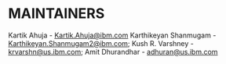 # MAINTAINERS

Kartik Ahuja - Kartik.Ahuja@ibm.com
Karthikeyan Shanmugam -  Karthikeyan.Shanmugam2@ibm.com;
Kush R. Varshney - krvarshn@us.ibm.com;
Amit Dhurandhar - adhuran@us.ibm.com
